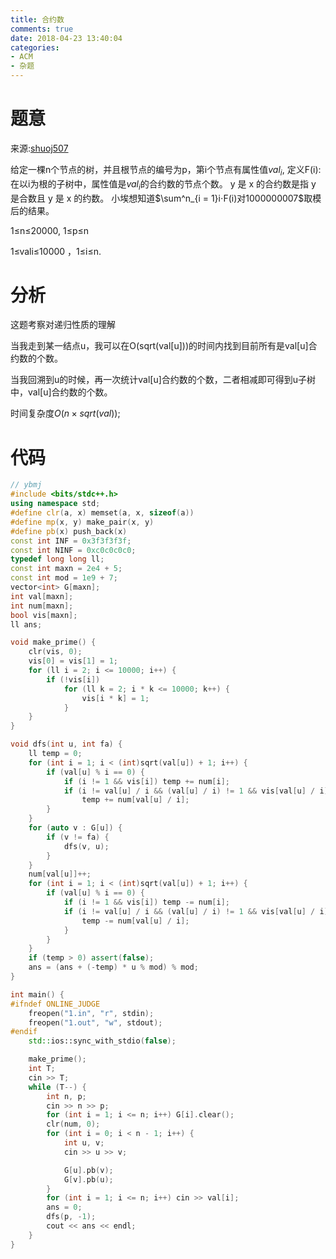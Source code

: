 ```yaml
---
title: 合约数
comments: true
date: 2018-04-23 13:40:04
categories:
- ACM
- 杂题
---
```

# 题意

来源:[shuoj507](http://acmoj.shu.edu.cn/problem/507/)

给定一棵n个节点的树，并且根节点的编号为p，第i个节点有属性值$val_i$,
 定义F(i): 在以i为根的子树中，属性值是$val_i$的合约数的节点个数。
 y 是 x 的合约数是指 y 是合数且 y 是 x 的约数。
 小埃想知道$\sum^n_{i = 1}i⋅F(i)对1000000007$取模后的结果。

1≤n≤20000, 1≤p≤n

1≤vali≤10000 ，1≤i≤n.
# 分析

这题考察对递归性质的理解

当我走到某一结点u，我可以在O(sqrt(val[u]))的时间内找到目前所有是val[u]合约数的个数。

当我回溯到u的时候，再一次统计val[u]合约数的个数，二者相减即可得到u子树中，val[u]合约数的个数。

时间复杂度$O(n \times sqrt(val))$;

# 代码
```cpp
// ybmj
#include <bits/stdc++.h>
using namespace std;
#define clr(a, x) memset(a, x, sizeof(a))
#define mp(x, y) make_pair(x, y)
#define pb(x) push_back(x)
const int INF = 0x3f3f3f3f;
const int NINF = 0xc0c0c0c0;
typedef long long ll;
const int maxn = 2e4 + 5;
const int mod = 1e9 + 7;
vector<int> G[maxn];
int val[maxn];
int num[maxn];
bool vis[maxn];
ll ans;

void make_prime() {
    clr(vis, 0);
    vis[0] = vis[1] = 1;
    for (ll i = 2; i <= 10000; i++) {
        if (!vis[i])
            for (ll k = 2; i * k <= 10000; k++) {
                vis[i * k] = 1;
            }
    }
}

void dfs(int u, int fa) {
    ll temp = 0;
    for (int i = 1; i < (int)sqrt(val[u]) + 1; i++) {
        if (val[u] % i == 0) {
            if (i != 1 && vis[i]) temp += num[i];
            if (i != val[u] / i && (val[u] / i) != 1 && vis[val[u] / i])
                temp += num[val[u] / i];
        }
    }
    for (auto v : G[u]) {
        if (v != fa) {
            dfs(v, u);
        }
    }
    num[val[u]]++;
    for (int i = 1; i < (int)sqrt(val[u]) + 1; i++) {
        if (val[u] % i == 0) {
            if (i != 1 && vis[i]) temp -= num[i];
            if (i != val[u] / i && (val[u] / i) != 1 && vis[val[u] / i]) {
                temp -= num[val[u] / i];
            }
        }
    }
    if (temp > 0) assert(false);
    ans = (ans + (-temp) * u % mod) % mod;
}

int main() {
#ifndef ONLINE_JUDGE
    freopen("1.in", "r", stdin);
    freopen("1.out", "w", stdout);
#endif
    std::ios::sync_with_stdio(false);

    make_prime();
    int T;
    cin >> T;
    while (T--) {
        int n, p;
        cin >> n >> p;
        for (int i = 1; i <= n; i++) G[i].clear();
        clr(num, 0);
        for (int i = 0; i < n - 1; i++) {
            int u, v;
            cin >> u >> v;

            G[u].pb(v);
            G[v].pb(u);
        }
        for (int i = 1; i <= n; i++) cin >> val[i];
        ans = 0;
        dfs(p, -1);
        cout << ans << endl;
    }
}

```
